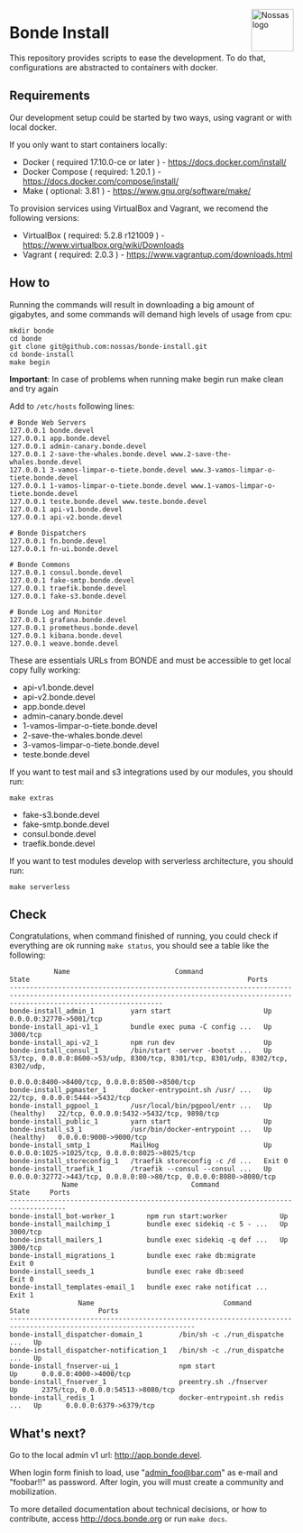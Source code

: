 <img
  src="https://avatars2.githubusercontent.com/u/1479357?v=3&s=250"
  alt="Nossas logo"
  title="Nossas"
  align="right"
  height="75"
  width="75"
/>

# Bonde Install
This repository provides scripts to ease the development. To do that, configurations  are abstracted to containers with docker.

## Requirements

Our development setup could be started by two ways, using vagrant or with local docker.

If you only want to start containers locally:
* Docker ( required 17.10.0-ce or later ) - https://docs.docker.com/install/
* Docker Compose ( required: 1.20.1 ) - https://docs.docker.com/compose/install/
* Make ( optional: 3.81 ) - https://www.gnu.org/software/make/

To provision services using VirtualBox and Vagrant, we recomend the following versions:
* VirtualBox ( required: 5.2.8 r121009 ) - https://www.virtualbox.org/wiki/Downloads
* Vagrant ( required: 2.0.3 ) - https://www.vagrantup.com/downloads.html


## How to

Running the commands will result in downloading a big amount of gigabytes, and some commands will demand  high levels of usage from cpu:

```
mkdir bonde
cd bonde
git clone git@github.com:nossas/bonde-install.git
cd bonde-install
make begin
```

**Important**: In case of problems when running make begin run make clean and try again

Add to ```/etc/hosts``` following lines:

```
# Bonde Web Servers
127.0.0.1 bonde.devel
127.0.0.1 app.bonde.devel
127.0.0.1 admin-canary.bonde.devel
127.0.0.1 2-save-the-whales.bonde.devel www.2-save-the-whales.bonde.devel
127.0.0.1 3-vamos-limpar-o-tiete.bonde.devel www.3-vamos-limpar-o-tiete.bonde.devel
127.0.0.1 1-vamos-limpar-o-tiete.bonde.devel www.1-vamos-limpar-o-tiete.bonde.devel
127.0.0.1 teste.bonde.devel www.teste.bonde.devel
127.0.0.1 api-v1.bonde.devel
127.0.0.1 api-v2.bonde.devel

# Bonde Dispatchers
127.0.0.1 fn.bonde.devel
127.0.0.1 fn-ui.bonde.devel

# Bonde Commons
127.0.0.1 consul.bonde.devel
127.0.0.1 fake-smtp.bonde.devel
127.0.0.1 traefik.bonde.devel
127.0.0.1 fake-s3.bonde.devel

# Bonde Log and Monitor
127.0.0.1 grafana.bonde.devel
127.0.0.1 prometheus.bonde.devel
127.0.0.1 kibana.bonde.devel
127.0.0.1 weave.bonde.devel
```

These are essentials URLs from BONDE and must be accessible to get local copy fully working:

* api-v1.bonde.devel
* api-v2.bonde.devel
* app.bonde.devel
* admin-canary.bonde.devel
* 1-vamos-limpar-o-tiete.bonde.devel
* 2-save-the-whales.bonde.devel
* 3-vamos-limpar-o-tiete.bonde.devel
* teste.bonde.devel

If you want to test mail and s3 integrations used by our modules, you should run:

```make extras```

* fake-s3.bonde.devel
* fake-smtp.bonde.devel
* consul.bonde.devel
* traefik.bonde.devel

If you want to test modules develop with serverless architecture, you should run:

```make serverless```

## Check

Congratulations, when command finished of running, you could check if everything are ok running ```make status```, you should see a table like the following:

```
           Name                          Command                  State                                                      Ports
----------------------------------------------------------------------------------------------------------------------------------------------------------------------------------
bonde-install_admin_1         yarn start                       Up             0.0.0.0:32770->5001/tcp
bonde-install_api-v1_1        bundle exec puma -C config ...   Up             3000/tcp
bonde-install_api-v2_1        npm run dev                      Up
bonde-install_consul_1        /bin/start -server -bootst ...   Up             53/tcp, 0.0.0.0:8600->53/udp, 8300/tcp, 8301/tcp, 8301/udp, 8302/tcp, 8302/udp,
                                                                              0.0.0.0:8400->8400/tcp, 0.0.0.0:8500->8500/tcp
bonde-install_pgmaster_1      docker-entrypoint.sh /usr/ ...   Up             22/tcp, 0.0.0.0:5444->5432/tcp
bonde-install_pgpool_1        /usr/local/bin/pgpool/entr ...   Up (healthy)   22/tcp, 0.0.0.0:5432->5432/tcp, 9898/tcp
bonde-install_public_1        yarn start                       Up
bonde-install_s3_1            /usr/bin/docker-entrypoint ...   Up (healthy)   0.0.0.0:9000->9000/tcp
bonde-install_smtp_1          MailHog                          Up             0.0.0.0:1025->1025/tcp, 0.0.0.0:8025->8025/tcp
bonde-install_storeconfig_1   /traefik storeconfig -c /d ...   Exit 0
bonde-install_traefik_1       /traefik --consul --consul ...   Up             0.0.0.0:32772->443/tcp, 0.0.0.0:80->80/tcp, 0.0.0.0:8080->8080/tcp
             Name                            Command               State     Ports
------------------------------------------------------------------------------------
bonde-install_bot-worker_1        npm run start:worker             Up
bonde-install_mailchimp_1         bundle exec sidekiq -c 5 - ...   Up       3000/tcp
bonde-install_mailers_1           bundle exec sidekiq -q def ...   Up       3000/tcp
bonde-install_migrations_1        bundle exec rake db:migrate      Exit 0
bonde-install_seeds_1             bundle exec rake db:seed         Exit 0
bonde-install_templates-email_1   bundle exec rake notificat ...   Exit 1
                 Name                                Command               State                 Ports
--------------------------------------------------------------------------------------------------------------------
bonde-install_dispatcher-domain_1         /bin/sh -c ./run_dispatche ...   Up
bonde-install_dispatcher-notification_1   /bin/sh -c ./run_dispatche ...   Up
bonde-install_fnserver-ui_1               npm start                        Up      0.0.0.0:4000->4000/tcp
bonde-install_fnserver_1                  preentry.sh ./fnserver           Up      2375/tcp, 0.0.0.0:54513->8080/tcp
bonde-install_redis_1                     docker-entrypoint.sh redis ...   Up      0.0.0.0:6379->6379/tcp
```

## What's next?

Go to the local admin v1 url: http://app.bonde.devel.

When login form finish to load, use "admin_foo@bar.com" as e-mail and "foobar!!" as password. After login, you will must create a community and mobilization.

To more detailed documentation about technical decisions, or how to contribute, access http://docs.bonde.org or run ```make docs```.
